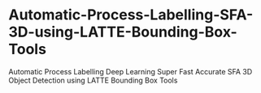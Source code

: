 # Automatic-Process-Labelling-SFA-3D-using-LATTE-Bounding-Box-Tools
Automatic Process Labelling Deep Learning Super Fast Accurate SFA 3D Object Detection using LATTE Bounding Box Tools
